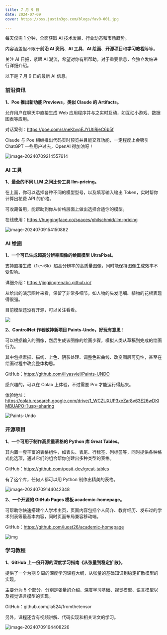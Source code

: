 ```yaml
---
title: 7 月 9 日
date: 2024-07-09
cover: https://oss.justin3go.com/blogs/fav0-001.jpg

---
```


每天仅需 1 分钟，全面获取 AI 技术发展、行业动态和市场趋势。

内容涵盖但不限于**前沿 AI 资讯**、**AI 工具**、**AI 绘画**、**开源项目**和**学习教程**等等。

关注 AI 日报，紧跟 AI 潮流，希望对你有所帮助。对于重要信息，会独立发帖进行详细介绍。

以下是 7 月 9 日的最新 AI 信息。

### 前沿资讯

**1、Poe 推出新功能 Previews，类似 Claude 的 Artifacts。**

允许用户在聊天中直接生成 Web 应用程序并与之实时互动，如互动小游戏、数据图表等应用。

对话案例：https://poe.com/s/neKbyqEJYUtiRjeC6b5f

Claude 与 Poe 相继推出代码实时预览并且能交互功能，一定程度上会吸引 ChatGPT 一些用户过去，OpenAI 得加油呀！

![image-20240709214557614](https://p.ipic.vip/gidv7n.png)



### AI 工具

**1、最全的不同 LLM 之间比价工具 llm-pricing。**

在上面，你可以选择各种不同的模型型号，以及填写输入输出 Token，实时帮你计算出花费 API 的价格。

可收藏备用，能帮助到你从价格层面上做出选择合适你的模型。

在线使用：https://huggingface.co/spaces/philschmid/llm-pricing

![image-20240709154150882](https://p.ipic.vip/dp2jh1.png)

### AI 绘画

**1、一个可已生成超高分辨率图像的绘画模型 UltraPixel。**

支持直接生成（1k～6k）超高分辨率的高质量图像，同时能保持图像生成效率不受影响。

详细介绍：https://jingjingrenabc.github.io/

从给出的演示图片来看，保留了非常多细节，如人物的头发毛细、植物的花根表现得很强。

目前模型还没有开源，可以关注看看。

![ ](https://jingjingrenabc.github.io/ultrapixel/images/pick_761.jpg)

**2、ControlNet 作者敏神新项目 Paints-Undo，好玩有意思！**

可以根据输入的图像，然后生成该图像的绘画步骤，模拟人类从草稿到完成的绘画行为。

其中包括素描、描线、上色、阴影处理、调整色彩曲线、改变图层可见性，甚至在绘画过程中改变整体构思。

GitHub：https://github.com/lllyasviel/Paints-UNDO

感兴趣的，可以在 Colab 上体验，不过需要 Pro 才能运行得起来。

体验地址：https://colab.research.google.com/drive/1_WCZUXUP3xeZar8v63E26wDKlMBUAPO-?usp=sharing

![Paints-Undo](https://p.ipic.vip/zk8mhe.gif)





### 开源项目

**1、一个可用于制作高质量表格的 Python 库 Great Tables。**

其内置一套丰富的表格组件，如表头、表尾、行标签、列标签等，同时提供各种格式化选项，通过它们的组合帮你创建出多种类型的表格。

GitHub：https://github.com/posit-dev/great-tables

有了这个库，任何人都可以用 Python 制作出精美的表格。

![image-20240709144042348](https://p.ipic.vip/6tp3k6.png)

**2、一个开源的 GitHub Pages 模板 academic-homepage。**

可帮助你快速搭建个人学术主页，页面内容包括个人简介、教育经历、发布过的学术列表等最基本内容，同时页面布局兼容移动端。

GitHub：https://github.com/luost26/academic-homepage

![img](https://github.com/luost26/academic-homepage/raw/main/assets/images/etc/preview_home.png)

### 学习教程

**1、GitHub 上一份开源的深度学习指南《从张量到稳定扩散》。**

提供了一个为期 9 周的深度学习课程大纲，从张量的基础知识到稳定扩散模型的实现。

主要分为 5 个部分，分别是张量的介绍、深度学习基础、视觉模型、语言模型以及视觉语言模型的实现。

GitHub：github.com/jla524/fromthetensor

另外，课程还含有视频讲解、代码实现和相关论文的学习。

![image-20240709164408226](https://p.ipic.vip/7rvw4d.png)